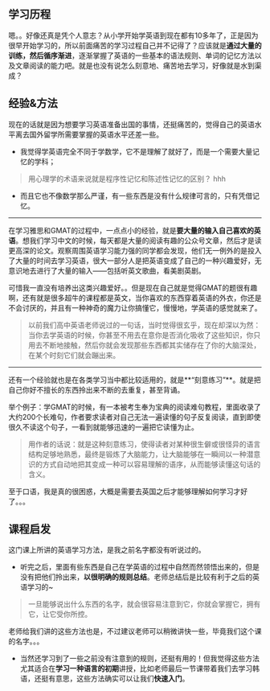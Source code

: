 ## 学习历程

嗯。。好像还真是凭个人意志？从小学开始学英语到现在都有10多年了，正是因为很早开始学习的，所以前面痛苦的学习过程自己并不记得了？应该就是**通过大量的训练，然后循序渐进**，逐渐掌握了英语的一些基本的语法规则、单词的记忆方法以及文章阅读的能力吧。就是也没有说怎么刻意地、痛苦地去学习，好像就是水到渠成？



## 经验&方法

现在的话就是因为想要学习英语准备出国的事情，还挺痛苦的，觉得自己的英语水平离去国外留学所需要掌握的英语水平还差一些。

- 我觉得学英语完全不同于学数学，它不是理解了就好了，而是一个需要大量记忆的学科；

> 用心理学的术语来说就是程序性记忆和陈述性记忆的区别？ hhh

- 而且它也不像数学那么严谨，有一些东西是没有什么规律可言的，只有凭借记忆。

***

在学习雅思和GMAT的过程中，一点点小的经验，就是**要大量的输入自己喜欢的英语**。想我们学习中文的时候，每天都是大量的阅读有趣的公众号文章，然后才是读更高深的论文。观察周围英语学习能力强的同学都会发现，他们无一例外的是投入了大量的时间去学习英语，很大一部分人是把英语变成了自己的一种兴趣爱好，无意识地去进行了大量的输入——包括听英文歌曲，看美剧英剧。

可惜我一直没有培养出这类兴趣爱好。。但是现在自己就是觉得GMAT的题很有趣啊，还有就是很多超牛的课程都是英文，当你喜欢的东西穿着英语的外衣，你还是不会讨厌的，并且有一种神奇的魔力让你搞懂它，慢慢地，学英语的感觉就来了。

> 以前我们高中英语老师说过的一句话，当时觉得很玄乎，现在却深以为然：当你去学英语的时候，你甚至不用去在意你是否消化吸收了这些知识，你只用去不断地接触，然后你就会发现那些东西都其实储存在了你的大脑深处，在某个时刻它们就会蹦出来。

***

还有一个经验就也是在各类学习当中都比较适用的，就是**“刻意练习”**。就是把自己你好不擅长的东西拎出来不断的去重复，甚至背诵。

举个例子：学GMAT的时候，有一本被考生奉为宝典的阅读难句教程，里面收录了大约200个长难句，作者要求读者对自己无法一遍读懂的句子反复阅读，直到即使很久不读这个句子，一看到就能够迅速的一遍把它读懂为止。

> 用作者的话说：就是这种刻意练习，使得读者对某种很生僻或很怪异的语言结构足够地熟悉，最终是锻炼了大脑能力，让大脑能够在一瞬间以一种潜意识的方式自动地把其变成一种可以容易理解的语序，从而能够读懂这句话的含义。

至于口语，我是真的很困惑，大概是需要去英国之后才能够理解如何学习才好了。。。



## 课程启发

这门课上所讲的英语学习方法，是我之前名字都没有听说过的。

- 听完之后，里面有些东西是自己在学英语的过程中自然而然领悟出来的，但是没有把他们拎出来，**以很明确的规则总结**。老师总结后是比较有利于之后的英语学习的~

> 一旦能够说出什么东西的名字，就会很容易注意到它，你就会掌握它，拥有它，让它受你所控。

老师给我们讲的这些方法也是，不过建议老师可以稍微讲快一些，毕竟我们这个课的名字。。。

- 当然还学习到了一些之前没有注意到的规则，还挺有用的！但我觉得这些方法尤其适合在**学习一种语言的初期**讲授，比如老师最后一节课带着我们去学习韩语，还挺有意思，这些方法确实可以让我们**快速入门**。